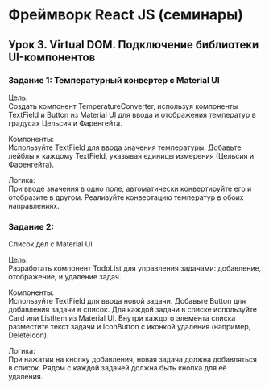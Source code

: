 # Фреймворк React JS (семинары)
## Урок 3. Virtual DOM. Подключение библиотеки UI-компонентов
### Задание 1: Температурный конвертер с Material UI

Цель: \
Создать компонент TemperatureConverter, используя компоненты TextField и Button из Material UI для ввода и отображения температур в градусах Цельсия и Фаренгейта.

Компоненты:\
Используйте TextField для ввода значения температуры.
Добавьте лейблы к каждому TextField, указывая единицы измерения (Цельсия и Фаренгейта).

Логика:\
При вводе значения в одно поле, автоматически конвертируйте его и отобразите в другом.
Реализуйте конвертацию температур в обоих направлениях.


### Задание 2: 
Список дел с Material UI

Цель:\
Разработать компонент TodoList для управления задачами: добавление, отображение, и удаление задач.

Компоненты:\
Используйте TextField для ввода новой задачи. Добавьте Button для добавления задачи в список.
Для каждой задачи в списке используйте Card или ListItem из Material UI. Внутри каждого элемента списка разместите текст задачи и IconButton с иконкой удаления (например, DeleteIcon).

Логика:\
При нажатии на кнопку добавления, новая задача должна добавляться в список.
Рядом с каждой задачей должна быть кнопка для её удаления.